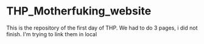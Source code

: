 # THP_Motherfuking_website
This is the repository of the first day of THP.
We had to do 3 pages, i did not finish.
I'm trying to link them in local
